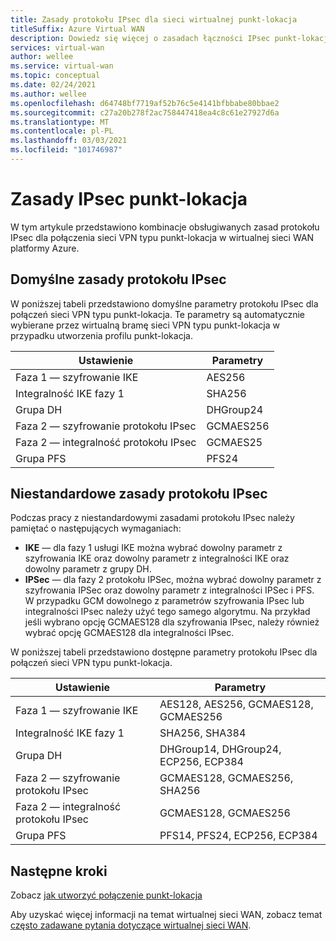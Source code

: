 ```yaml
---
title: Zasady protokołu IPsec dla sieci wirtualnej punkt-lokacja
titleSuffix: Azure Virtual WAN
description: Dowiedz się więcej o zasadach łączności IPsec punkt-lokacja usługi Azure Virtual Machines.
services: virtual-wan
author: wellee
ms.service: virtual-wan
ms.topic: conceptual
ms.date: 02/24/2021
ms.author: wellee
ms.openlocfilehash: d64748bf7719af52b76c5e4141bfbbabe80bbae2
ms.sourcegitcommit: c27a20b278f2ac758447418ea4c8c61e27927d6a
ms.translationtype: MT
ms.contentlocale: pl-PL
ms.lasthandoff: 03/03/2021
ms.locfileid: "101746987"
---
```

# <a name="point-to-site-ipsec-policies"></a>Zasady IPsec punkt-lokacja

W tym artykule przedstawiono kombinacje obsługiwanych zasad protokołu IPsec dla połączenia sieci VPN typu punkt-lokacja w wirtualnej sieci WAN platformy Azure.

## <a name="default-ipsec-policies"></a>Domyślne zasady protokołu IPsec

W poniższej tabeli przedstawiono domyślne parametry protokołu IPsec dla połączeń sieci VPN typu punkt-lokacja. Te parametry są automatycznie wybierane przez wirtualną bramę sieci VPN typu punkt-lokacja w przypadku utworzenia profilu punkt-lokacja.

| Ustawienie | Parametry |
|--- |--- |
| Faza 1 — szyfrowanie IKE | AES256 |
| Integralność IKE fazy 1 |  SHA256 |
| Grupa DH | DHGroup24 |
| Faza 2 — szyfrowanie protokołu IPsec | GCMAES256|
| Faza 2 — integralność protokołu IPsec | GCMAES25 |
| Grupa PFS |PFS24|

## <a name="custom-ipsec-policies"></a>Niestandardowe zasady protokołu IPsec

Podczas pracy z niestandardowymi zasadami protokołu IPsec należy pamiętać o następujących wymaganiach:

* **IKE** — dla fazy 1 usługi IKE można wybrać dowolny parametr z szyfrowania IKE oraz dowolny parametr z integralności IKE oraz dowolny parametr z grupy DH.
* **IPSec** — dla fazy 2 protokołu IPSec, można wybrać dowolny parametr z szyfrowania IPSec oraz dowolny parametr z integralności IPSec i PFS. W przypadku GCM dowolnego z parametrów szyfrowania IPsec lub integralności IPsec należy użyć tego samego algorytmu. Na przykład jeśli wybrano opcję GCMAES128 dla szyfrowania IPsec, należy również wybrać opcję GCMAES128 dla integralności IPsec.  

W poniższej tabeli przedstawiono dostępne parametry protokołu IPsec dla połączeń sieci VPN typu punkt-lokacja.

| Ustawienie | Parametry |
|--- |--- |
| Faza 1 — szyfrowanie IKE | AES128, AES256, GCMAES128, GCMAES256 |
| Integralność IKE fazy 1 |  SHA256, SHA384 |
| Grupa DH | DHGroup14, DHGroup24, ECP256, ECP384 |
| Faza 2 — szyfrowanie protokołu IPsec | GCMAES128, GCMAES256, SHA256|
| Faza 2 — integralność protokołu IPsec | GCMAES128, GCMAES256 |
| Grupa PFS |PFS14, PFS24, ECP256, ECP384|

## <a name="next-steps"></a>Następne kroki

Zobacz [jak utworzyć połączenie punkt-lokacja](virtual-wan-point-to-site-portal.md)

Aby uzyskać więcej informacji na temat wirtualnej sieci WAN, zobacz temat [często zadawane pytania dotyczące wirtualnej sieci WAN](virtual-wan-faq.md).

